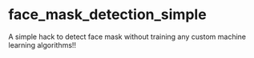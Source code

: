 # face_mask_detection_simple
A simple hack to detect face mask without training any custom machine learning algorithms!!
